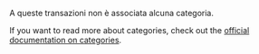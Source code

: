 A queste transazioni non è associata alcuna categoria.

If you want to read more about categories, check out the [official documentation on categories](https://firefly-iii.readthedocs.io/en/latest/concepts/categories.html).